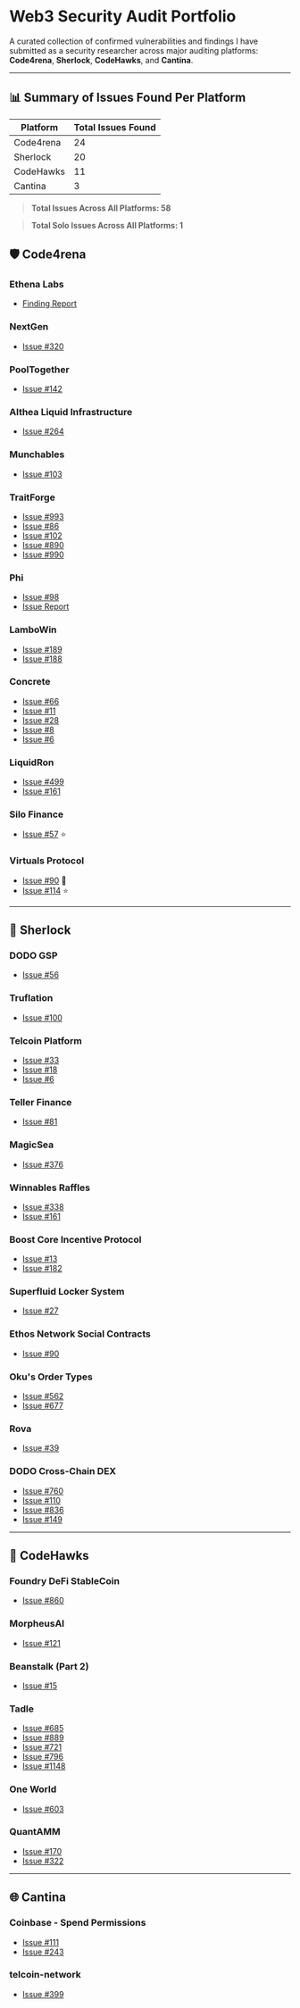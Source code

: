# Web3 Security Audit Portfolio

A curated collection of confirmed vulnerabilities and findings I have submitted as a security researcher across major auditing platforms: **Code4rena**, **Sherlock**, **CodeHawks**, and **Cantina**.

---

## 📊 Summary of Issues Found Per Platform

| Platform   | Total Issues Found |
|------------|--------------------|
| Code4rena  | 24                 |
| Sherlock   | 20                 |
| CodeHawks  | 11                 |
| Cantina    | 3                  |

> **Total Issues Across All Platforms: 58**

>  **Total Solo Issues Across All Platforms: 1**


## 🛡️ Code4rena

### **Ethena Labs**
- [Finding Report](https://github.com/code-423n4/2023-10-ethena-findings/blob/main/data/Fitro-Q.md)

### **NextGen**
- [Issue #320](https://github.com/code-423n4/2023-10-nextgen-findings/issues/320)

### **PoolTogether**
- [Issue #142](https://github.com/code-423n4/2024-03-pooltogether-findings/issues/142)

### **Althea Liquid Infrastructure**
- [Issue #264](https://github.com/code-423n4/2024-02-althea-liquid-infrastructure-findings/issues/264)

### **Munchables**
- [Issue #103](https://github.com/code-423n4/2024-07-munchables-findings/issues/103)

### **TraitForge**
- [Issue #993](https://github.com/code-423n4/2024-07-traitforge-findings/issues/993)
- [Issue #86](https://github.com/code-423n4/2024-07-traitforge-validation/issues/86)
- [Issue #102](https://github.com/code-423n4/2024-07-traitforge-validation/issues/102)
- [Issue #890](https://github.com/code-423n4/2024-07-traitforge-findings/issues/890)
- [Issue #990](https://github.com/code-423n4/2024-07-traitforge-findings/issues/990)

### **Phi**
- [Issue #98](https://github.com/code-423n4/2024-08-phi-validation/issues/98)
- [Issue Report](https://github.com/code-423n4/2024-08-phi-findings/blob/main/data/Fitro-Q.md)

### **LamboWin**
- [Issue #189](https://code4rena.com/audits/2024-12-lambowin/submissions/S-189)
- [Issue #188](https://code4rena.com/audits/2024-12-lambowin/submissions/S-188)

### **Concrete**
- [Issue #66](https://code4rena.com/audits/2024-11-concrete/submissions/S-66)
- [Issue #11](https://code4rena.com/audits/2024-11-concrete/submissions/S-11)
- [Issue #28](https://code4rena.com/audits/2024-11-concrete/submissions/S-28)
- [Issue #8](https://code4rena.com/audits/2024-11-concrete/submissions/S-8)
- [Issue #6](https://code4rena.com/audits/2024-11-concrete/submissions/S-6)

### **LiquidRon**
- [Issue #499](https://code4rena.com/audits/2025-01-liquid-ron/submissions/S-499)
- [Issue #161](https://code4rena.com/audits/2025-01-liquid-ron/submissions/S-161)

### **Silo Finance**
- [Issue #57](https://code4rena.com/audits/2025-03-silo-finance/submissions/F-57) ⭐

### **Virtuals Protocol**
- [Issue #90](https://code4rena.com/audits/2025-04-virtuals-protocol/submissions/F-90) 👑
- [Issue #114](https://code4rena.com/audits/2025-04-virtuals-protocol/submissions/F-114) ⭐

---

## 🔎 Sherlock

### **DODO GSP**
- [Issue #56](https://github.com/sherlock-audit/2023-12-dodo-gsp-judging/issues/56)

### **Truflation**
- [Issue #100](https://github.com/sherlock-audit/2023-12-truflation-judging/issues/100)

### **Telcoin Platform**
- [Issue #33](https://github.com/sherlock-audit/2024-01-telcoin-judging/issues/33)
- [Issue #18](https://github.com/sherlock-audit/2024-01-telcoin-judging/issues/18)
- [Issue #6](https://github.com/sherlock-audit/2024-01-telcoin-judging/issues/6)

### **Teller Finance**
- [Issue #81](https://github.com/sherlock-audit/2024-04-teller-finance-judging/issues/81)

### **MagicSea**
- [Issue #376](https://github.com/sherlock-audit/2024-06-magicsea-judging/issues/376)

### **Winnables Raffles**
- [Issue #338](https://github.com/sherlock-audit/2024-08-winnables-raffles-judging/issues/338)
- [Issue #161](https://github.com/sherlock-audit/2024-08-winnables-raffles-judging/issues/161)

### **Boost Core Incentive Protocol**
- [Issue #13](https://github.com/sherlock-audit/2024-06-boost-aa-wallet-judging/issues/13)
- [Issue #182](https://github.com/sherlock-audit/2024-06-boost-aa-wallet-judging/issues/182)

### **Superfluid Locker System**
- [Issue #27](https://github.com/sherlock-audit/2024-11-superfluid-locking-contract-judging/issues/27)

### **Ethos Network Social Contracts**
- [Issue #90](https://github.com/sherlock-audit/2024-10-ethos-network-judging/issues/90)

### **Oku's Order Types**
- [Issue #562](https://github.com/sherlock-audit/2024-11-oku-judging/issues/562)
- [Issue #677](https://github.com/sherlock-audit/2024-11-oku-judging/issues/677)

### **Rova**
- [Issue #39](https://github.com/sherlock-audit/2025-02-rova-judging/issues/39)

### **DODO Cross-Chain DEX**
- [Issue #760](https://github.com/sherlock-audit/2025-05-dodo-cross-chain-dex-judging/issues/760)
- [Issue #110](https://github.com/sherlock-audit/2025-05-dodo-cross-chain-dex-judging/issues/110)
- [Issue #836](https://github.com/sherlock-audit/2025-05-dodo-cross-chain-dex-judging/issues/836)
- [Issue #149](https://github.com/sherlock-audit/2025-05-dodo-cross-chain-dex-judging/issues/149)



---

## 🧠 CodeHawks

### **Foundry DeFi StableCoin**
- [Issue #860](https://github.com/Cyfrin/2023-07-foundry-defi-stablecoin/issues/860)

### **MorpheusAI**
- [Issue #121](https://www.codehawks.com/submissions/clrzgrole0007xtsq0gfdw8if/121)

### **Beanstalk (Part 2)**
- [Issue #15](https://www.codehawks.com/submissions/clu7665bs0001fmt5yahc8tyh/15)

### **Tadle**
- [Issue #685](https://codehawks.cyfrin.io/c/2024-08-tadle/s/685)
- [Issue #889](https://codehawks.cyfrin.io/c/2024-08-tadle/s/889)
- [Issue #721](https://codehawks.cyfrin.io/c/2024-08-tadle/s/721)
- [Issue #796](https://codehawks.cyfrin.io/c/2024-08-tadle/s/796)
- [Issue #1148](https://codehawks.cyfrin.io/c/2024-08-tadle/s/1148)

### **One World**
- [Issue #603](https://codehawks.cyfrin.io/c/2024-11-one-world/s/603)

### **QuantAMM**
- [Issue #170](https://codehawks.cyfrin.io/c/2024-12-quantamm/s/170)
- [Issue #322](https://codehawks.cyfrin.io/c/2024-12-quantamm/s/322)

---

## 🌐 Cantina

### **Coinbase - Spend Permissions**
- [Issue #111](https://cantina.xyz/code/6837e02a-0a87-4577-a047-4e1ea71cff01/findings/111)
- [Issue #243](https://cantina.xyz/code/6837e02a-0a87-4577-a047-4e1ea71cff01/findings/243)

### **telcoin-network**
- [Issue #399](https://cantina.xyz/code/26d5255b-6f68-46cf-be55-81dd565d9d16/findings/399)
